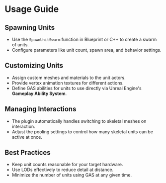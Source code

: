 # Usage Guide

## Spawning Units
- Use the `SpawnUnitSwarm` function in Blueprint or C++ to create a swarm of units.
- Configure parameters like unit count, spawn area, and behavior settings.

## Customizing Units
- Assign custom meshes and materials to the unit actors.
- Provide vertex animation textures for different actions.
- Define GAS abilities for units to use directly via Unreal Engine's **Gameplay Ability System**.

## Managing Interactions
- The plugin automatically handles switching to skeletal meshes on interaction.
- Adjust the pooling settings to control how many skeletal units can be active at once.

## Best Practices
- Keep unit counts reasonable for your target hardware.
- Use LODs effectively to reduce detail at distance.
- Minimize the number of units using GAS at any given time.